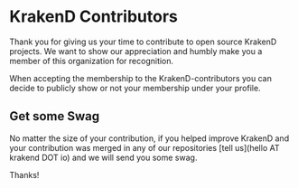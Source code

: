 # KrakenD Contributors

Thank you for giving us your time to contribute to open source KrakenD projects. We want to show our appreciation and humbly make you a member of this organization for recognition.

When accepting the membership to the KrakenD-contributors you can decide to
publicly show or not your membership under your profile.

## Get some Swag
No matter the size of your contribution, if you helped improve KrakenD and your
contribution was merged in any of our repositories [tell us](hello AT krakend
DOT io) and we will send you some swag.

Thanks!
